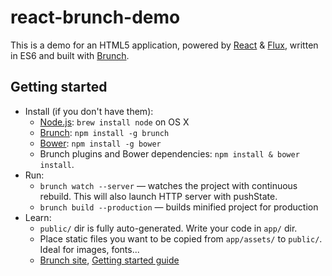 # react-brunch-demo

This is a demo for an HTML5 application, powered by [React](http://facebook.github.io/react/) & [Flux](http://facebook.github.io/flux/), written in ES6 and built with [Brunch](http://brunch.io).

## Getting started
* Install (if you don't have them):
    * [Node.js](http://nodejs.org): `brew install node` on OS X
    * [Brunch](http://brunch.io): `npm install -g brunch`
    * [Bower](http://bower.io): `npm install -g bower`
    * Brunch plugins and Bower dependencies: `npm install & bower install`.
* Run:
    * `brunch watch --server` — watches the project with continuous rebuild. This will also launch HTTP server with pushState.
    * `brunch build --production` — builds minified project for production
* Learn:
    * `public/` dir is fully auto-generated. Write your code in `app/` dir.
    * Place static files you want to be copied from `app/assets/` to `public/`. Ideal for images, fonts...
    * [Brunch site](http://brunch.io), [Getting started guide](https://github.com/brunch/brunch-guide#readme)
